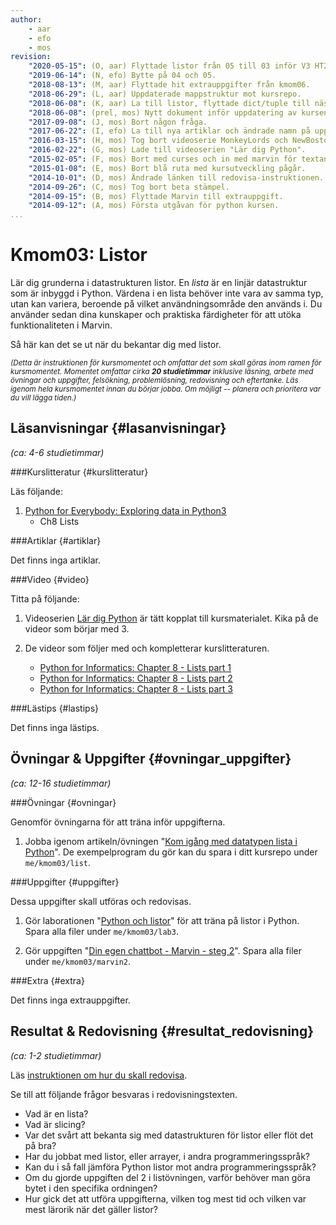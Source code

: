 ```yaml
---
author:
    - aar
    - efo
    - mos
revision:
    "2020-05-15": (O, aar) Flyttade listor från 05 till 03 inför V3 HT20.
    "2019-06-14": (N, efo) Bytte på 04 och 05.
    "2018-08-13": (M, aar) Flyttade hit extrauppgifter från kmom06.
    "2018-06-29": (L, aar) Uppdaterade mappstruktur mot kursrepo.
    "2018-06-08": (K, aar) La till listor, flyttade dict/tuple till nästa och tog bort argparse.
    "2018-06-08": (prel, mos) Nytt dokument inför uppdatering av kursen.
    "2017-09-08": (J, mos) Bort någon fråga.
    "2017-06-22": (I, efo) La till nya artiklar och ändrade namn på uppgifter.
    "2016-03-15": (H, mos) Tog bort videoserie MonkeyLords och NewBoston.
    "2016-02-22": (G, mos) Lade till videoserien "Lär dig Python".
    "2015-02-05": (F, mos) Bort med curses och in med marvin för textanalys och tic-tac-toe.
    "2015-01-08": (E, mos) Bort blå ruta med kursutveckling pågår.
    "2014-10-01": (D, mos) Ändrade länken till redovisa-instruktionen.
    "2014-09-26": (C, mos) Tog bort beta stämpel.
    "2014-09-15": (B, mos) Flyttade Marvin till extrauppgift.
    "2014-09-12": (A, mos) Första utgåvan för python kursen.
...
```

Kmom03: Listor
==================================

Lär dig grunderna i datastrukturen listor. En *lista* är en linjär datastruktur som är inbyggd i Python. Värdena i en lista behöver inte vara av samma typ, utan kan variera, beroende på vilket användningsområde den används i. Du använder sedan dina kunskaper och praktiska färdigheter för att utöka funktionaliteten i Marvin.

Så här kan det se ut när du bekantar dig med listor.

<script type="text/javascript" src="https://asciinema.org/a/11737.js" id="asciicast-11737" async></script>

<!--[FIGURE src=/image/snap/py-marvin.png?w=w2 caption="Marvin i Python."]-->

<small><i>(Detta är instruktionen för kursmomentet och omfattar det som skall göras inom ramen för kursmomentet. Momentet omfattar cirka **20 studietimmar** inklusive läsning, arbete med övningar och uppgifter, felsökning, problemlösning, redovisning och eftertanke. Läs igenom hela kursmomentet innan du börjar jobba. Om möjligt -- planera och prioritera var du vill lägga tiden.)</i></small>



Läsanvisningar  {#lasanvisningar}
---------------------------------

*(ca: 4-6 studietimmar)*


###Kurslitteratur  {#kurslitteratur}

Läs följande:

1. [Python for Everybody: Exploring data in Python3](kunskap/boken-python-for-everybody-exploring-data-using-python3)
    * Ch8 Lists

<!-- 2. Komplettera med motsvarande kapitel från systerboken [Think Python: How to Think Like a Computer Scientist](kunskap/boken-think-python-how-to-think-like-a-computer-scientist)
    * Ch10 Lists
    * Ch14 Files -->



###Artiklar {#artiklar}

Det finns inga artiklar.

<!--
Läs följande:

2. Läs om hur man skapar en två-dimensionell array av listor i Python.
    * [How to define two-dimensional array in python](http://stackoverflow.com/questions/6667201/how-to-define-two-dimensional-array-in-python)
-->



###Video  {#video}

Titta på följande:

1. Videoserien [Lär dig Python](https://www.youtube.com/playlist?list=PLKtP9l5q3ce93pTlN_dnDpsTwGLCXJEpd) är tätt kopplat till kursmaterialet. Kika på de videor som börjar med 3.

2. De videor som följer med och kompletterar kurslitteraturen.

    * [Python for Informatics: Chapter 8 - Lists part 1](https://youtu.be/ljExWqnWQvo?list=PLlRFEj9H3Oj7Bp8-DfGpfAfDBiblRfl5p)
    * [Python for Informatics: Chapter 8 - Lists part 2](https://youtu.be/bV1FQUBIApM?list=PLlRFEj9H3Oj7Bp8-DfGpfAfDBiblRfl5p)
    * [Python for Informatics: Chapter 8 - Lists part 3](https://youtu.be/GxADdpo6EP4?list=PLlRFEj9H3Oj7Bp8-DfGpfAfDBiblRfl5p)



###Lästips {#lastips}

Det finns inga lästips.



Övningar & Uppgifter  {#ovningar_uppgifter}
-------------------------------------------

*(ca: 12-16 studietimmar)*



###Övningar {#ovningar}

Genomför övningarna för att träna inför uppgifterna.

1. Jobba igenom artikeln/övningen "[Kom igång med datatypen lista i Python](kunskap/kom-igang-med-datatypen-lista-i-python)". De exempelprogram du gör kan du spara i ditt kursrepo under `me/kmom03/list`.



###Uppgifter {#uppgifter}

Dessa uppgifter skall utföras och redovisas.

1. Gör laborationen "[Python och listor](uppgift/python-listor-v2)" för att träna på listor i Python. Spara alla filer under `me/kmom03/lab3`.

3. Gör uppgiften "[Din egen chattbot - Marvin - steg 2](uppgift/din-egen-chattbot-marvin-steg-2-v3)". Spara alla filer under `me/kmom03/marvin2`.



###Extra {#extra}

Det finns inga extrauppgifter.
<!-- Om du har tid och lust finns extra uppgifter att utföra. -->

<!-- 1. Gör uppgiften "[Din egen chattbot - Marvin - TicTacToe](uppgift/din-egen-chattbot-marvin-tictactoe-v2)". Spara alla filer under `me/kmom05/marvin4`.

1. Gör uppgiften "[Din egen chattbot - Marvin - kryptering och dekryptering](uppgift/din-egen-chattbot-marvin-krypt)". Spara alla filer under `me/kmom05/marvin4`. -->



Resultat & Redovisning  {#resultat_redovisning}
-----------------------------------------------

*(ca: 1-2 studietimmar)*

Läs [instruktionen om hur du skall redovisa](./../redovisa).

Se till att följande frågor besvaras i redovisningstexten.

* Vad är en lista?
* Vad är slicing?
* Var det svårt att bekanta sig med datastrukturen för listor eller flöt det på bra?
* Har du jobbat med listor, eller arrayer, i andra programmeringsspråk?
* Kan du i så fall jämföra Python listor mot andra programmeringsspråk?
* Om du gjorde uppgiften del 2 i listövningen, varför behöver man göra bytet i den specifika ordningen?
* Hur gick det att utföra uppgifterna, vilken tog mest tid och vilken var mest lärorik när det gäller listor?
<!-- * Gjorde du någon av extrauppgifterna? Berätta om det arbetet isåfall. -->
